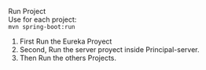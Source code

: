  Run Project  
 Use for each project:  
`mvn spring-boot:run`

1. First Run the Eureka Proyect
2. Second, Run the server proyect inside Principal-server.
3. Then Run the others Projects.
